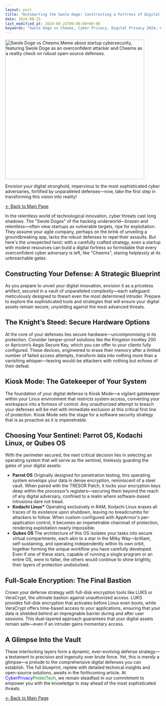 ```yaml
---
layout: post
title: "Outsmarting the Swole Doge: Constructing a Fortress of Digital Defense with Precision and Strategy"
date: 2024-08-25
last_modified_at: 2024-08-25T00:00:00+00:00
keywords: "Swole Doge vs Cheems, Cyber Privacy, Digital Privacy 2024, Cyber Piracy, cyberpiracy, Startup Cybersecurity, Open-Source Cybersecurity, DEFCON-1 Cyber Defenses, Parrot OS Security, Kodachi Linux Security, Qubes OS Compartmentalization, Secure Hardware Options, Tamper-Proof Flash Drives, Kingston IronKey, Apricorn Aegis Secure Key, Kiosk Mode Linux, Full-Disk Encryption, LUKS Encryption, VeraCrypt, Cyber Threats 2024, Cybersecurity Blueprint, Advanced Threat Protection, Open-Source Security Tools, Cyber Defense Strategies, Digital Innovation Security, Cybersecurity for Startups, Linux Security, Cybersecurity Awareness, Protecting Digital Assets"
---
```


<div class="content-container">
  <div class="image-container">
    <img src="{{ '/assets/images/Swole_Doge_vs_Cheems_Startup_Cybersecurity_2024.png' | relative_url }}" alt="Swole Doge vs Cheems Meme about startup cybersecurity, featuring Swole Doge as an overconfident attacker and Cheems as a reality check on robust open-source defenses." width="450" height="450">
  </div>
  <div class="text-container">
    <p>Envision your digital stronghold, impervious to the most sophisticated cyber adversaries, fortified by unparalleled defenses—now, take the first step in transforming this vision into reality!</p>

<p><a href="https://cyberprivacy.tech">← Back to Main Page</a></p>

<p>In the relentless world of technological innovation, cyber threats cast long shadows. The "Swole Doges" of the hacking underworld—brazen and relentless—often view startups as vulnerable targets, ripe for exploitation. They assume your agile company, perhaps on the brink of unveiling a groundbreaking app, lacks the robust defenses to repel their assaults. But here's the unexpected twist: with a carefully crafted strategy, even a startup with modest resources can build a digital fortress so formidable that every overconfident cyber adversary is left, like "Cheems", staring helplessly at its unbreachable gates.</p>

<h2>Constructing Your Defense: A Strategic Blueprint</h2>

<p>As you prepare to unveil your digital innovation, envision it as a priceless artifact, secured in a vault of unparalleled complexity—each safeguard meticulously designed to thwart even the most determined intruder. Prepare to explore the sophisticated tools and strategies that will ensure your digital assets remain secure, unyielding against the most advanced threats.</p>

<h2>The Knight’s Steed: Secure Hardware Options</h2>

<p>At the core of your defenses lies secure hardware—uncompromising in its protection. Consider tamper-proof solutions like the Kingston IronKey 200 or Apricorn’s Aegis Secure Key, which you can offer to your clients fully configured. These devices, engineered to erase their memory after a limited number of failed access attempts, transform data into nothing more than a vanishing whisper—leaving would-be attackers with nothing but echoes of their defeat.</p>

<h2>Kiosk Mode: The Gatekeeper of Your System</h2>

<p>The foundation of your digital defense is Kiosk Mode—a vigilant gatekeeper within your Linux environment that restricts system access, converting your workspace into a fortress of control. Any unauthorized attempt to breach your defenses will be met with immediate exclusion at this critical first line of protection. Kiosk Mode sets the stage for a software security strategy that is as proactive as it is impenetrable.
</p>

<h2>Choosing Your Sentinel: Parrot OS, Kodachi Linux, or Qubes OS</h2>

<p>With the perimeter secured, the next critical decision lies in selecting an operating system that will serve as the sentinel, tirelessly guarding the gates of your digital assets:</p>
    <ul>
      <li><strong>Parrot OS</strong> Originally designed for penetration testing, this operating system envelops your data in dense encryption, reminiscent of a steel vault. When paired with the TRESOR Patch, it locks your encryption keys deep within the processor’s registers—securing them beyond the reach of any digital adversary, confined to a realm where software-based intrusions dare not tread.</li>
      <li><strong>Kodachi Linux*</strong> Operating exclusively in RAM, Kodachi Linux erases all traces of its existence upon shutdown, leaving no breadcrumbs for attackers to follow. When custom-configured with AppArmor's per-application control, it becomes an impenetrable chainmail of protection, rendering exploitation nearly impossible.</li>
      <li><strong>Qubes OS </strong> The architecture of this OS isolates your tasks into secure virtual compartments, each akin to a star in the Milky Way—brilliant, self-sustaining, and operating independently within its own orbit, together forming the unique workflow you have carefully developed. Even if one of these stars, capable of running a single program or an entire OS, were to falter, the others would continue to shine brightly, their layers of protection undisturbed.</li>
    </ul>
<h2>Full-Scale Encryption: The Final Bastion</h2>

<p>Crown your defense strategy with full-disk encryption tools like LUKS or VeraCrypt, the ultimate bastion against unauthorized access. LUKS provides full-disk encryption that activates before Linux even boots, while VeraCrypt offers time-based access to your applications, ensuring that your data is shielded behind an impregnable barrier during and after user sessions. This dual-layered approach guarantees that your digital assets remain safe—even if an intruder gains momentary access.</p>


<h2>A Glimpse Into the Vault</h2>

<p>These interlocking layers form a dynamic, ever-evolving defense strategy—a testament to precision and ingenuity over brute force. Yet, this is merely a glimpse—a prelude to the comprehensive digital defenses you can establish. The full blueprint, replete with detailed technical insights and open-source solutions, awaits in the forthcoming article. At <span style="color: blue;">CyberPrivacy</span><span style="color: green;">ProtecTech</span>, we remain steadfast in our commitment to empower you with the knowledge to stay ahead of the most sophisticated threats.</p>

<p><a href="https://cyberprivacy.tech">← Back to Main Page</a></p>

  </div>
</div>
